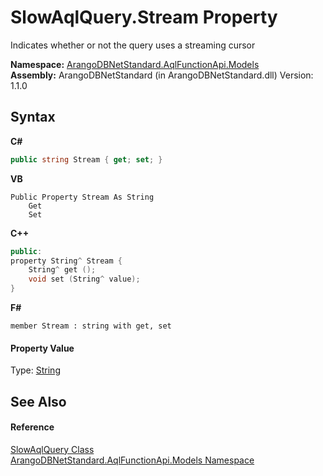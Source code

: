 # SlowAqlQuery.Stream Property 
 

Indicates whether or not the query uses a streaming cursor

**Namespace:**&nbsp;<a href="e03acbe1-782e-533e-7ffe-cd51613ed54f">ArangoDBNetStandard.AqlFunctionApi.Models</a><br />**Assembly:**&nbsp;ArangoDBNetStandard (in ArangoDBNetStandard.dll) Version: 1.1.0

## Syntax

**C#**<br />
``` C#
public string Stream { get; set; }
```

**VB**<br />
``` VB
Public Property Stream As String
	Get
	Set
```

**C++**<br />
``` C++
public:
property String^ Stream {
	String^ get ();
	void set (String^ value);
}
```

**F#**<br />
``` F#
member Stream : string with get, set

```


#### Property Value
Type: <a href="https://docs.microsoft.com/dotnet/api/system.string" target="_blank" rel="noopener noreferrer">String</a>

## See Also


#### Reference
<a href="ac9b823e-a019-db35-ab0b-188701666f97">SlowAqlQuery Class</a><br /><a href="e03acbe1-782e-533e-7ffe-cd51613ed54f">ArangoDBNetStandard.AqlFunctionApi.Models Namespace</a><br />
